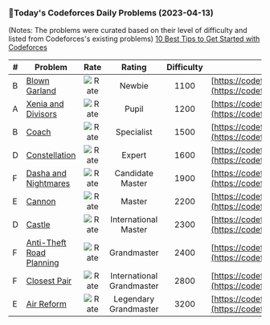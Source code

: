 ### 🌟Today's Codeforces Daily Problems (2023-04-13)
(Notes: The problems were curated based on their level of difficulty and listed from Codeforces's existing problems)
[10 Best Tips to Get Started with Codeforces](https://github.com/ika9810/Codeforces-Daily-Problems/blob/main/10%20Best%20Tips%20to%20Get%20Started%20with%20Codeforces.md)

| # | Problem | Rate| Rating | Difficulty | Contest |
|---| ----- | :--------: | :----------: | :----------: | ---------- |
|B|[Blown Garland](https://codeforces.com/contest/758/problem/B)|![Rate](https://img.shields.io/badge/Newbie-1100-lightgrey)|Newbie|1100|[https://codeforces.com/contest/758](https://codeforces.com/contest/758)|
|A|[Xenia and Divisors](https://codeforces.com/contest/342/problem/A)|![Rate](https://img.shields.io/badge/Pupil-1200-brightgreen)|Pupil|1200|[https://codeforces.com/contest/342](https://codeforces.com/contest/342)|
|B|[Coach](https://codeforces.com/contest/300/problem/B)|![Rate](https://img.shields.io/badge/Specialist-1500-9cf)|Specialist|1500|[https://codeforces.com/contest/300](https://codeforces.com/contest/300)|
|D|[Constellation](https://codeforces.com/contest/32/problem/D)|![Rate](https://img.shields.io/badge/Expert-1600-blue)|Expert|1600|[https://codeforces.com/contest/32](https://codeforces.com/contest/32)|
|F|[Dasha and Nightmares](https://codeforces.com/contest/1800/problem/F)|![Rate](https://img.shields.io/badge/Candidate%20Master-1900-blueviolet)|Candidate Master|1900|[https://codeforces.com/contest/1800](https://codeforces.com/contest/1800)|
|E|[Cannon](https://codeforces.com/contest/47/problem/E)|![Rate](https://img.shields.io/badge/Master-2200-orange)|Master|2200|[https://codeforces.com/contest/47](https://codeforces.com/contest/47)|
|D|[Castle](https://codeforces.com/contest/101/problem/D)|![Rate](https://img.shields.io/badge/International%20Master-2300-orange)|International Master|2300|[https://codeforces.com/contest/101](https://codeforces.com/contest/101)|
|F|[Anti-Theft Road Planning](https://codeforces.com/contest/1673/problem/F)|![Rate](https://img.shields.io/badge/Grandmaster-2400-red)|Grandmaster|2400|[https://codeforces.com/contest/1673](https://codeforces.com/contest/1673)|
|F|[Closest Pair ](https://codeforces.com/contest/1635/problem/F)|![Rate](https://img.shields.io/badge/International%20Grandmaster-2800-red)|International Grandmaster|2800|[https://codeforces.com/contest/1635](https://codeforces.com/contest/1635)|
|E|[Air Reform](https://codeforces.com/contest/1648/problem/E)|![Rate](https://img.shields.io/badge/Legendary%20Grandmaster-3200-red)|Legendary Grandmaster|3200|[https://codeforces.com/contest/1648](https://codeforces.com/contest/1648)|
